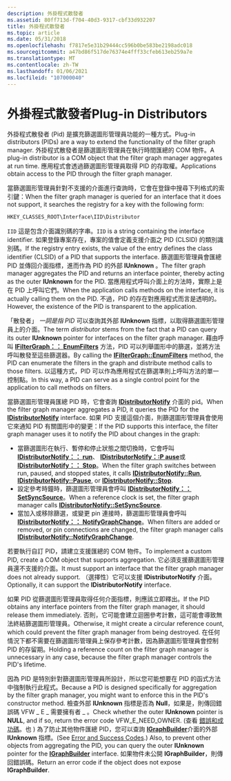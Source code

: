 ```yaml
---
description: 外掛程式散發者
ms.assetid: 80ff713d-f704-40d3-9317-cbf33d932207
title: 外掛程式散發者
ms.topic: article
ms.date: 05/31/2018
ms.openlocfilehash: f7817e5e31b29444cc596b0be583be2198adc018
ms.sourcegitcommit: a47bd86f517de76374e4fff33cfeb613eb259a7e
ms.translationtype: MT
ms.contentlocale: zh-TW
ms.lasthandoff: 01/06/2021
ms.locfileid: "107000040"
---
```

# <a name="plug-in-distributors"></a><span data-ttu-id="e00c5-103">外掛程式散發者</span><span class="sxs-lookup"><span data-stu-id="e00c5-103">Plug-in Distributors</span></span>

<span data-ttu-id="e00c5-104">外掛程式散發者 (Pid) 是擴充篩選圖形管理員功能的一種方式。</span><span class="sxs-lookup"><span data-stu-id="e00c5-104">Plug-in distributors (PIDs) are a way to extend the functionality of the filter graph manager.</span></span> <span data-ttu-id="e00c5-105">外掛程式散發者是篩選圖形管理員在執行時間匯總的 COM 物件。</span><span class="sxs-lookup"><span data-stu-id="e00c5-105">A plug-in distributor is a COM object that the filter graph manager aggregates at run time.</span></span> <span data-ttu-id="e00c5-106">應用程式會透過篩選圖形管理員取得 PID 的存取權。</span><span class="sxs-lookup"><span data-stu-id="e00c5-106">Applications obtain access to the PID through the filter graph manager.</span></span>

<span data-ttu-id="e00c5-107">當篩選圖形管理員針對不支援的介面進行查詢時，它會在登錄中搜尋下列格式的索引鍵：</span><span class="sxs-lookup"><span data-stu-id="e00c5-107">When the filter graph manager is queried for an interface that it does not support, it searches the registry for a key with the following form:</span></span>


```C++
HKEY_CLASSES_ROOT\Interface\IID\Distributor
```



<span data-ttu-id="e00c5-108">`IID` 這是包含介面識別碼的字串。</span><span class="sxs-lookup"><span data-stu-id="e00c5-108">`IID` is a string containing the interface identifier.</span></span> <span data-ttu-id="e00c5-109">如果登錄專案存在，專案的值會定義支援介面之 PID (CLSID) 的類別識別碼。</span><span class="sxs-lookup"><span data-stu-id="e00c5-109">If the registry entry exists, the value of the entry defines the class identifier (CLSID) of a PID that supports the interface.</span></span> <span data-ttu-id="e00c5-110">篩選圖形管理員會匯總 PID 並傳回介面指標，進而作為 PID 的外部 **IUnknown** 。</span><span class="sxs-lookup"><span data-stu-id="e00c5-110">The filter graph manager aggregates the PID and returns an interface pointer, thereby acting as the outer **IUnknown** for the PID.</span></span> <span data-ttu-id="e00c5-111">當應用程式呼叫介面上的方法時，實際上是在 PID 上呼叫它們。</span><span class="sxs-lookup"><span data-stu-id="e00c5-111">When the application calls methods on the interface, it is actually calling them on the PID.</span></span> <span data-ttu-id="e00c5-112">不過，PID 的存在對應用程式而言是透明的。</span><span class="sxs-lookup"><span data-stu-id="e00c5-112">However, the existence of the PID is transparent to the application.</span></span>

<span data-ttu-id="e00c5-113">「散發者」 *一詞是指 PID* 可以查詢其外部 **IUnknown** 指標，以取得篩選圖形管理員上的介面。</span><span class="sxs-lookup"><span data-stu-id="e00c5-113">The term *distributor* stems from the fact that a PID can query its outer **IUnknown** pointer for interfaces on the filter graph manager.</span></span> <span data-ttu-id="e00c5-114">藉由呼叫 [**IFilterGraph：： EnumFilters**](/windows/desktop/api/Strmif/nf-strmif-ifiltergraph-enumfilters) 方法，PID 可以列舉圖形中的篩選，並將方法呼叫散發至這些篩選器。</span><span class="sxs-lookup"><span data-stu-id="e00c5-114">By calling the [**IFilterGraph::EnumFilters**](/windows/desktop/api/Strmif/nf-strmif-ifiltergraph-enumfilters) method, the PID can enumerate the filters in the graph and distribute method calls to those filters.</span></span> <span data-ttu-id="e00c5-115">以這種方式，PID 可以作為應用程式在篩選準則上呼叫方法的單一控制點。</span><span class="sxs-lookup"><span data-stu-id="e00c5-115">In this way, a PID can serve as a single control point for the application to call methods on filters.</span></span>

<span data-ttu-id="e00c5-116">當篩選圖形管理員匯總 PID 時，它會查詢 [**IDistributorNotify**](/windows/desktop/api/Strmif/nn-strmif-idistributornotify) 介面的 pid。</span><span class="sxs-lookup"><span data-stu-id="e00c5-116">When the filter graph manager aggregates a PID, it queries the PID for the [**IDistributorNotify**](/windows/desktop/api/Strmif/nn-strmif-idistributornotify) interface.</span></span> <span data-ttu-id="e00c5-117">如果 PID 支援這個介面，則篩選圖形管理員會使用它來通知 PID 有關圖形中的變更：</span><span class="sxs-lookup"><span data-stu-id="e00c5-117">If the PID supports this interface, the filter graph manager uses it to notify the PID about changes in the graph:</span></span>

-   <span data-ttu-id="e00c5-118">當篩選圖形在執行、暫停和停止狀態之間切換時，它會呼叫 [**IDistributorNotify：： run**](/windows/desktop/api/Strmif/nf-strmif-idistributornotify-run)、 [**IDistributorNotify：:P ause**](/windows/desktop/api/Strmif/nf-strmif-idistributornotify-pause)或 [**IDistributorNotify：： Stop**](/windows/desktop/api/Strmif/nf-strmif-idistributornotify-stop)。</span><span class="sxs-lookup"><span data-stu-id="e00c5-118">When the filter graph switches between run, paused, and stopped states, it calls [**IDistributorNotify::Run**](/windows/desktop/api/Strmif/nf-strmif-idistributornotify-run), [**IDistributorNotify::Pause**](/windows/desktop/api/Strmif/nf-strmif-idistributornotify-pause), or [**IDistributorNotify::Stop**](/windows/desktop/api/Strmif/nf-strmif-idistributornotify-stop).</span></span>
-   <span data-ttu-id="e00c5-119">設定參考時鐘時，篩選圖形管理員會呼叫 [**IDistributorNotify：： SetSyncSource**](/windows/desktop/api/Strmif/nf-strmif-idistributornotify-setsyncsource)。</span><span class="sxs-lookup"><span data-stu-id="e00c5-119">When a reference clock is set, the filter graph manager calls [**IDistributorNotify::SetSyncSource**](/windows/desktop/api/Strmif/nf-strmif-idistributornotify-setsyncsource).</span></span>
-   <span data-ttu-id="e00c5-120">當加入或移除篩選，或變更 pin 連接時，篩選圖形管理員會呼叫 [**IDistributorNotify：： NotifyGraphChange**](/windows/desktop/api/Strmif/nf-strmif-idistributornotify-notifygraphchange)。</span><span class="sxs-lookup"><span data-stu-id="e00c5-120">When filters are added or removed, or pin connections are changed, the filter graph manager calls [**IDistributorNotify::NotifyGraphChange**](/windows/desktop/api/Strmif/nf-strmif-idistributornotify-notifygraphchange).</span></span>

<span data-ttu-id="e00c5-121">若要執行自訂 PID，請建立支援匯總的 COM 物件。</span><span class="sxs-lookup"><span data-stu-id="e00c5-121">To implement a custom PID, create a COM object that supports aggregation.</span></span> <span data-ttu-id="e00c5-122">它必須支援篩選圖形管理員還不支援的介面。</span><span class="sxs-lookup"><span data-stu-id="e00c5-122">It must support an interface that the filter graph manager does not already support.</span></span> <span data-ttu-id="e00c5-123">（選擇性）它可以支援 **IDistributorNotify** 介面。</span><span class="sxs-lookup"><span data-stu-id="e00c5-123">Optionally, it can support the **IDistributorNotify** interface.</span></span>

<span data-ttu-id="e00c5-124">如果 PID 從篩選圖形管理員取得任何介面指標，則應該立即釋出。</span><span class="sxs-lookup"><span data-stu-id="e00c5-124">If the PID obtains any interface pointers from the filter graph manager, it should release them immediately.</span></span> <span data-ttu-id="e00c5-125">否則，它可能會建立迴圈參考計數，這可能會導致無法終結篩選圖形管理員。</span><span class="sxs-lookup"><span data-stu-id="e00c5-125">Otherwise, it might create a circular reference count, which could prevent the filter graph manager from being destroyed.</span></span> <span data-ttu-id="e00c5-126">在任何情況下都不需要在篩選圖形管理員上保存參考計數，因為篩選圖形管理員會控制 PID 的存留期。</span><span class="sxs-lookup"><span data-stu-id="e00c5-126">Holding a reference count on the filter graph manager is unnecessary in any case, because the filter graph manager controls the PID's lifetime.</span></span>

<span data-ttu-id="e00c5-127">因為 PID 是特別針對篩選圖形管理員所設計，所以您可能想要在 PID 的函式方法中強制執行此程式。</span><span class="sxs-lookup"><span data-stu-id="e00c5-127">Because a PID is designed specifically for aggregation by the filter graph manager, you might want to enforce this in the PID's constructor method.</span></span> <span data-ttu-id="e00c5-128">檢查外部 **IUnknown** 指標是否為 **Null**，如果是，則傳回錯誤碼 VFW \_ E \_ 需要擁有者 \_ 。</span><span class="sxs-lookup"><span data-stu-id="e00c5-128">Check whether the outer **IUnknown** pointer is **NULL**, and if so, return the error code VFW\_E\_NEED\_OWNER.</span></span> <span data-ttu-id="e00c5-129"> (查看 [錯誤和成功碼](error-and-success-codes.md)。也 ) 為了防止其他物件匯總 PID，您可以查詢 [**IGraphBuilder**](/windows/desktop/api/Strmif/nn-strmif-igraphbuilder)介面的外部 **IUnknown** 指標。</span><span class="sxs-lookup"><span data-stu-id="e00c5-129">(See [Error and Success Codes](error-and-success-codes.md).) Also, to prevent other objects from aggregating the PID, you can query the outer **IUnknown** pointer for the [**IGraphBuilder**](/windows/desktop/api/Strmif/nn-strmif-igraphbuilder) interface.</span></span> <span data-ttu-id="e00c5-130">如果物件未公開 **IGraphBuilder**，則傳回錯誤碼。</span><span class="sxs-lookup"><span data-stu-id="e00c5-130">Return an error code if the object does not expose **IGraphBuilder**.</span></span>

 

 



